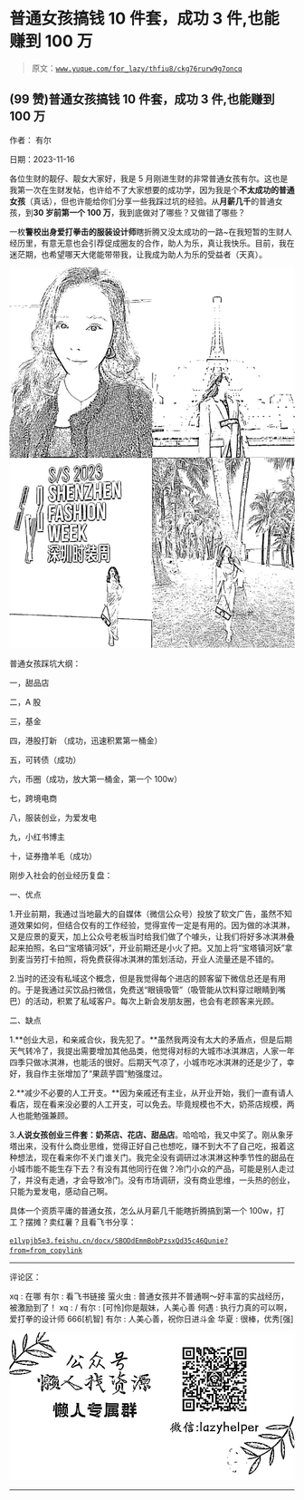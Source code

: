 # 普通女孩搞钱 10 件套，成功 3 件,也能赚到 100 万

> 原文：[`www.yuque.com/for_lazy/thfiu8/ckg76rurw9g7oncq`](https://www.yuque.com/for_lazy/thfiu8/ckg76rurw9g7oncq)

## (99 赞)普通女孩搞钱 10 件套，成功 3 件,也能赚到 100 万

作者： 有尔

日期：2023-11-16

各位生财的靓仔、靓女大家好，我是 5 月刚进生财的非常普通女孩有尔。这也是我第一次在生财发帖，也许给不了大家想要的成功学，因为我是个**不太成功的普通女孩**（真话），但也许能给你们分享一些我踩过坑的经验。从**月薪几千**的普通女孩，到**30 岁前第一个 100 万**，我到底做对了哪些？又做错了哪些？

一枚**警校出身爱打拳击的服装设计师**瞎折腾又没太成功的一路~在我短暂的生财人经历里，有意无意也会引荐促成圈友的合作，助人为乐，真让我快乐。目前，我在迷茫期，也希望哪天大佬能带带我，让我成为助人为乐的受益者（天真）。

![](img/ee051f0995b9d94cb05bd4b7bf0db629.png)

普通女孩踩坑大纲：

一，甜品店

二，A 股

三，基金

四，港股打新 （成功，迅速积累第一桶金）

五，可转债（成功）

六，币圈（成功，放大第一桶金，第一个 100w）

七，跨境电商

八，服装创业，为爱发电

九，小红书博主

十，证券撸羊毛（成功）

刚步入社会的创业经历复盘：

一、优点

1.开业前期，我通过当地最大的自媒体（微信公众号）投放了软文广告，虽然不知道效果如何，但结合仅有的工作经验，觉得宣传一定是有用的。因为做的冰淇淋，又是应景的夏天，加上公众号老板当时给我们做了个噱头，让我们将好多冰淇淋叠起来拍照，名曰“宝塔镇河妖”，开业前期还是小火了把。又加上将“宝塔镇河妖”拿到麦当劳打卡拍照，将免费获得冰淇淋的策划活动，开业人流量还是不错的。

2.当时的还没有私域这个概念，但是我觉得每个进店的顾客留下微信总还是有用的。于是我通过买饮品扫微信，免费送“眼镜吸管”（吸管能从饮料穿过眼睛到嘴巴）的活动，积累了私域客户。每次上新会发朋友圈，也会有老顾客来光顾。

二、缺点

1.**创业大忌，和亲戚合伙，我先犯了。**虽然我两没有太大的矛盾点，但是后期天气转冷了，我提出需要增加其他品类，他觉得对标的大城市冰淇淋店，人家一年四季只做冰淇淋，也能活的很好。后期天气凉了，小城市吃冰淇淋的还是少了，幸好，我自作主张增加了“果蔬芋圆”勉强度过。

2.**减少不必要的人工开支。**因为亲戚还有主业，从开业开始，我们一直有请人看店，现在看来没必要的人工开支，可以免去。毕竟规模也不大，奶茶店规模，两人也能勉强兼顾。

3.**人说女孩创业三件套：奶茶店、花店、甜品店**。哈哈哈，我又中奖了。刚从象牙塔出来，没有什么商业思维，觉得正好自己也想吃，赚不到大不了自己吃，报着这种想法，现在看来你不关门谁关门。我完全没有调研过冰淇淋这种季节性的甜品在小城市能不能生存下去？有没有其他同行在做？冷门小众的产品，可能是别人走过了，并没有走通，才会导致冷门。没有市场调研，没有商业思维，一头热的创业，只能为爱发电，感动自己啊。

具体一个资质平庸的普通女孩，怎么从月薪几千能瞎折腾搞到第一个 100w，打工？摆摊？卖红薯？且看飞书分享：

[`e1lvpjb5e3.feishu.cn/docx/SBODdEmmBobPzsxQd35c46Qunie?from=from_copylink`](https://e1lvpjb5e3.feishu.cn/docx/SBODdEmmBobPzsxQd35c46Qunie?from=from_copylink)

* * *

评论区：

xq : 在哪
有尔 : 看飞书链接
萤火虫 : 普通女孩并不普通啊～好丰富的实战经历，被激励到了！
xq : /
有尔 : [可怜]你是靓妹，人美心善
何遇 : 执行力真的可以啊，爱打拳的设计师 666[机智]
有尔 : 人美心善，祝你日进斗金
华夏 : 很棒，优秀[强]

![](img/1c37d505930596d12a88ab23e11aa07a.png)

* * *